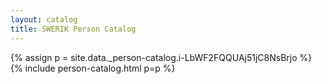 ```yaml
---
layout: catalog
title: SWERIK Person Catalog
---
```

{% assign p = site.data._person-catalog.i-LbWF2FQQUAj51jC8NsBrjo %}
{% include person-catalog.html p=p %}

